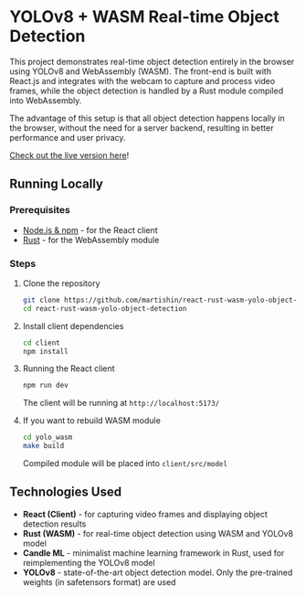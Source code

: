 
# YOLOv8 + WASM Real-time Object Detection

This project demonstrates real-time object detection entirely in the browser using YOLOv8 and WebAssembly (WASM). The front-end is built with React.js and integrates with the webcam to capture and process video frames, while the object detection is handled by a Rust module compiled into WebAssembly.

The advantage of this setup is that all object detection happens locally in the browser, without the need for a server backend, resulting in better performance and user privacy.

[Check out the live version here](https://object-detection.martishin.com/)!

## Running Locally

### Prerequisites

- [Node.js & npm](https://nodejs.org/en/download/package-manager) - for the React client
- [Rust](https://www.rust-lang.org/tools/install) - for the WebAssembly module

### Steps

1. Clone the repository
   ```bash
   git clone https://github.com/martishin/react-rust-wasm-yolo-object-detection
   cd react-rust-wasm-yolo-object-detection
   ```
   
2. Install client dependencies
   ```bash
   cd client
   npm install
   ```

3. Running the React client  
   ```bash
   npm run dev
   ```

   The client will be running at `http://localhost:5173/`
4. If you want to rebuild WASM module
   ```bash
   cd yolo_wasm
   make build
    ```
   Compiled module will be placed into `client/src/model`

## Technologies Used

- **React (Client)** - for capturing video frames and displaying object detection results
- **Rust (WASM)** - for real-time object detection using WASM and YOLOv8 model
- **Candle ML** - minimalist machine learning framework in Rust, used for reimplementing the YOLOv8 model
- **YOLOv8** - state-of-the-art object detection model. Only the pre-trained weights (in safetensors format) are used
